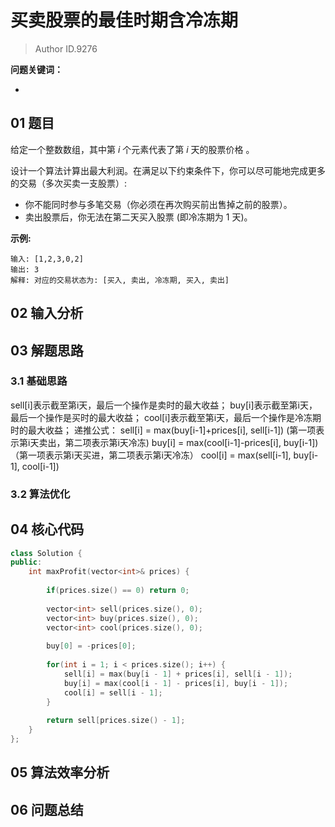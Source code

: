 # 买卖股票的最佳时期含冷冻期
> Author ID.9276 

**问题关键词：**

- 

## 01 题目

给定一个整数数组，其中第 *i* 个元素代表了第 *i* 天的股票价格 。

设计一个算法计算出最大利润。在满足以下约束条件下，你可以尽可能地完成更多的交易（多次买卖一支股票）:

- 你不能同时参与多笔交易（你必须在再次购买前出售掉之前的股票）。
- 卖出股票后，你无法在第二天买入股票 (即冷冻期为 1 天)。

**示例:**

```
输入: [1,2,3,0,2]
输出: 3 
解释: 对应的交易状态为: [买入, 卖出, 冷冻期, 买入, 卖出]
```

## 02 输入分析



## 03 解题思路

### 3.1 基础思路

sell[i]表示截至第i天，最后一个操作是卖时的最大收益；
buy[i]表示截至第i天，最后一个操作是买时的最大收益；
cool[i]表示截至第i天，最后一个操作是冷冻期时的最大收益；
递推公式：
sell[i] = max(buy[i-1]+prices[i], sell[i-1]) (第一项表示第i天卖出，第二项表示第i天冷冻)
buy[i] = max(cool[i-1]-prices[i], buy[i-1]) （第一项表示第i天买进，第二项表示第i天冷冻）
cool[i] = max(sell[i-1], buy[i-1], cool[i-1])

### 3.2 算法优化



## 04 核心代码

```c++
class Solution {
public:
    int maxProfit(vector<int>& prices) {
        
        if(prices.size() == 0) return 0;
        
        vector<int> sell(prices.size(), 0);
        vector<int> buy(prices.size(), 0);
        vector<int> cool(prices.size(), 0);
        
        buy[0] = -prices[0];
        
        for(int i = 1; i < prices.size(); i++) {
            sell[i] = max(buy[i - 1] + prices[i], sell[i - 1]);
            buy[i] = max(cool[i - 1] - prices[i], buy[i - 1]);
            cool[i] = sell[i - 1];
        }
        
        return sell[prices.size() - 1];
    }
};
```



## 05 算法效率分析



## 06 问题总结

